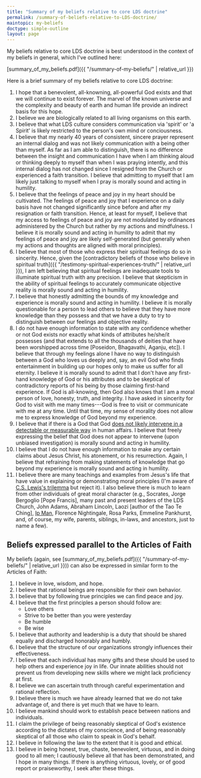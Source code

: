 ```yaml
---
title: "Summary of my beliefs relative to core LDS doctrine"
permalink: /summary-of-beliefs-relative-to-LDS-doctrine/
maintopic: my-beliefs
doctype: simple-outline
layout: page
---
```


My beliefs relative to core LDS doctrine is best understood in the context of my beliefs in general, which I've outlined here:

[summary_of_my_beliefs.pdf]({{ "/summary-of-my-beliefs/" | relative_url }})

Here is a brief summary of my beliefs relative to core LDS doctrine:

1. I hope that a benevolent, all-knowning, all-powerful God exists and that we will continue to exist forever.  The marvel of the known universe and the complexity and beauty of earth and human life provide an indirect basis for this hope.
1. I believe we are biologically related to all living organisms on this earth.
1. I believe that what LDS culture considers communication via 'spirit' or 'a Spirit' is likely restricted to the person's own mind or conciousness.
1. I believe that my nearly 40 years of consistent, sincere prayer represent an internal dialog and was not likely communication with a being other than myself.  As far as I am able to distinguish, there is no difference between the insight and communication I have when I am thinking aloud or thinking deeply to myself than when I was praying intently, and this internal dialog has not changed since I resigned from the Church or experienced a faith transition.  I believe that admitting to myself that I am likely just talking to myself when I pray is morally sound and acting in humility.
1. I believe that the feelings of peace and joy in my heart should be cultivated.  The feelings of peace and joy that I experience on a daily basis have not changed significantly since before and after my resignation or faith transition.  Hence, at least for myself, I believe that my access to feelings of peace and joy are not modulated by ordinances administered by the Church but rather by my actions and mindfulness.  I believe it is morally sound and acting in humility to admit that my feelings of peace and joy are likely self-generated (but generally when my actions and thoughts are aligned with moral principles).
1. I believe that most of those who express their spiritual feelings do so in sincerity.  Hence, given the [contradictory beliefs of those who believe in spiritual truth]({{ "/testimony-spiritual-experiences-truth/" | relative_url }}), I am left believing that spiritual feelings are inadequate tools to illuminate spiritual truth with any precision.  I believe that skepticism in the ability of spiritual feelings to accurately communicate objective reality is morally sound and acting in humility.
1. I believe that honestly admitting the bounds of my knowledge and experience is morally sound and acting in humility.  I believe it is morally questionable for a person to lead others to believe that they have more knowledge than they possess and that we have a duty to try to distinguish between our feelings and objective reality.
1. I do not have enough information to state with any confidence whether or not God exists nor exactly what kinds of attributes he/she/it possesses (and that extends to all the thousands of deities that have been worshipped across time [Poseidon, Bhagavathi, Aganju, etc]).  I believe that through my feelings alone I have no way to distinguish between a God who loves us deeply and, say, an evil God who finds entertainment in building up our hopes only to make us suffer for all eternity.  I believe it is morally sound to admit that I don't have any first-hand knowledge of God or his attributes and to be skeptical of contradictory reports of his being by those claiming first-hand experience.  If God is all-knowing, then God also knows that I am a moral person of love, honesty, truth, and integrity.  I have asked in sincerity for God to visit with me many times---God is free to visit or communicate with me at any time.  Until that time, my sense of morality does not allow me to express knowledge of God beyond my experience.
1. I believe that if there is a God that God [does not likely intervene in a detectable or measurable way](https://en.wikipedia.org/wiki/Studies_on_intercessory_prayer) in human affairs.  I believe that freely expressing the belief that God does not appear to intervene (upon unbiased investigation) is morally sound and acting in humility.
1. I believe that I do not have enough information to make any certain claims about Jesus Christ, his atonement, or his resurrection.  Again, I believe that refraining from making statements of knowledge that go beyond my experience is morally sound and acting in humility.
1. I believe there are many teachings and examples from Jesus's life that have value in explaining or demonstrating moral principles (I'm aware of [C.S. Lewis's trilemma](https://en.wikipedia.org/wiki/Lewis%27s_trilemma) but reject it). I also believe there is much to learn from other individuals of great moral character (e.g., Socrates, Jorge Bergoglio [Pope Francis], many past and present leaders of the LDS Church, John Adams, Abraham Lincoln, Laozi [author of the Tao Te Ching], [Ip Man](https://chinesemartialstudies.com/2013/12/08/the-wing-chun-rules-of-conduct-rediscovering-ip-mans-original-statement-on-the-philosophy-of-the-martial-arts/), Florence Nightingale, Rosa Parks, Emmeline Pankhurst, and, of course, my wife, parents, siblings, in-laws, and ancestors, just to name a few).

## Beliefs expressed parallel to the Articles of Faith

My beliefs (again, see [summary_of_my_beliefs.pdf]({{ "/summary-of-my-beliefs/" | relative_url }})) can also be expressed in similar form to the Articles of Faith:

1. I believe in love, wisdom, and hope.
2. I believe that rational beings are responsible for their own behavior.
3. I believe that by following true principles we can find peace and joy.
4. I believe that the first principles a person should follow are:
    * Love others
    * Strive to be better than you were yesterday
    * Be humble
    * Be wise
5. I believe that authority and leadership is a duty that should be shared
   equally and discharged honorably and humbly.
6. I believe that the structure of our organizations strongly influences their effectiveness.
7. I believe that each individual has many gifts and these should be used to
   help others and experience joy in life.  Our innate abilities should not
   prevent us from developing new skills where we might lack proficiency at
   first.
8. I believe we can ascertain truth through careful experimentation and
   rational reflection.
9. I believe there is much we have already learned that we do not take
   advantage of, and there is yet much that we have to learn.
10. I believe mankind should work to establish peace between nations and individuals.
11. I claim the privilege of being reasonably skeptical of God's existence according
    to the dictates of my conscience, and of being reasonably skeptical of all
    those who claim to speak in God's behalf.
12. I believe in following the law to the extent that it is good and ethical.
13. I believe in being honest, true, chaste, benevolent, virtuous, and in
    doing good to all men; I cautiously believe all that has been
    demonstrated, and I hope in many things. If there is anything virtuous,
    lovely, or of good report or praiseworthy, I seek after these things.
